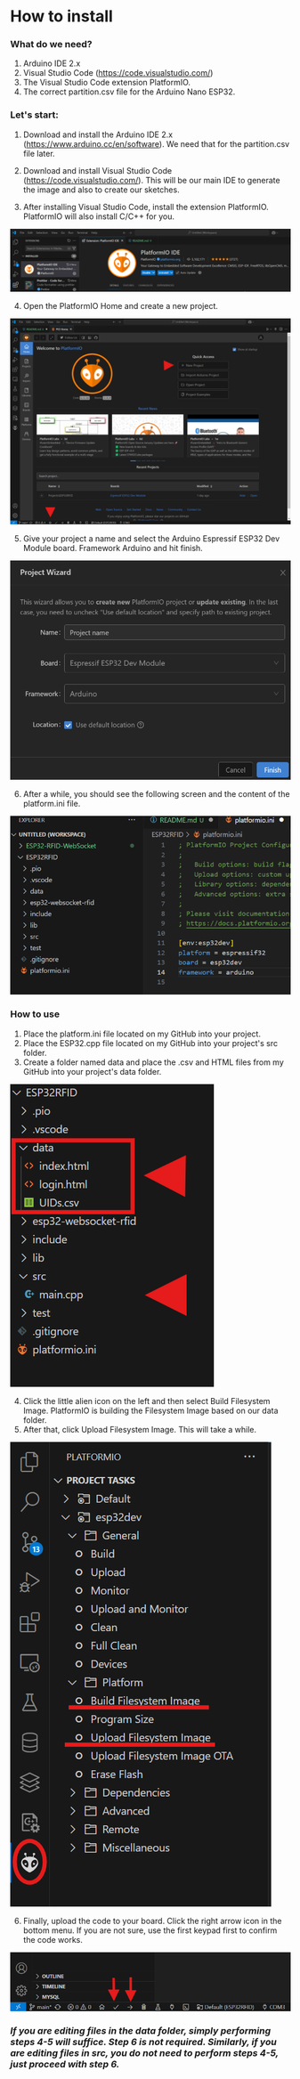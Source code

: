 # How to install

### What do we need?
1. Arduino IDE 2.x
2. Visual Studio Code (https://code.visualstudio.com/)
3. The Visual Studio Code extension PlatformIO.
4. The correct partition.csv file for the Arduino Nano ESP32.

### Let's start:
1. Download and install the Arduino IDE 2.x (https://www.arduino.cc/en/software). We need that for the partition.csv file later.

2. Download and install Visual Studio Code (https://code.visualstudio.com/). This will be our main IDE to generate the image and also to create our sketches.

3. After installing Visual Studio Code, install the extension PlatformIO. PlatformIO will also install C/C++ for you.

![image1](../image/image1.png)

4. Open the PlatformIO Home and create a new project.

![image2](../image/image2.png)

5. Give your project a name and select the Arduino Espressif ESP32 Dev Module board. Framework Arduino and hit finish.

![image3](../image/image3.png)

6. After a while, you should see the following screen and the content of the platform.ini file.

![image4](../image/image4.png)

### How to use
1. Place the platform.ini file located on my GitHub into your project.
2. Place the ESP32.cpp file located on my GitHub into your project's src folder.
3. Create a folder named data and place the .csv and HTML files from my GitHub into your project's data folder.

![image5](../image/image5.png)

4. Click the little alien icon on the left and then select Build Filesystem Image. PlatformIO is building the Filesystem Image based on our data folder.
5. After that, click Upload Filesystem Image. This will take a while.

![image6](../image/image6.png)

6. Finally, upload the code to your board. Click the right arrow icon in the bottom menu. If you are not sure, use the first keypad first to confirm the code works.

![image7](../image/image7.png)

### ***If you are editing files in the data folder, simply performing steps 4-5 will suffice. Step 6 is not required. Similarly, if you are editing files in src, you do not need to perform steps 4-5, just proceed with step 6.***